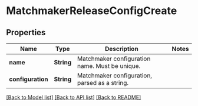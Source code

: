 # MatchmakerReleaseConfigCreate

## Properties

Name | Type | Description | Notes
------------ | ------------- | ------------- | -------------
**name** | **String** | Matchmaker configuration name. Must be unique. | 
**configuration** | **String** | Matchmaker configuration, parsed as a string. | 

[[Back to Model list]](../README.md#documentation-for-models) [[Back to API list]](../README.md#documentation-for-api-endpoints) [[Back to README]](../README.md)


